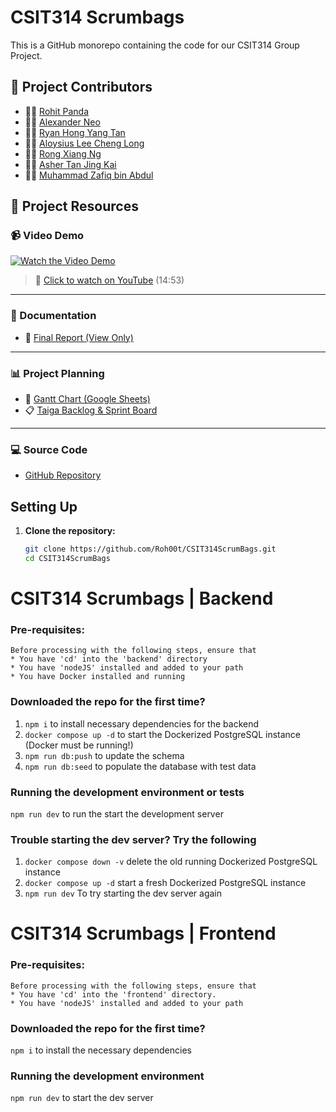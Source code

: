 # CSIT314 Scrumbags

This is a GitHub monorepo containing the code for our CSIT314 Group Project.

## 📂 Project Contributors

- 🧑‍💻 [Rohit Panda](https://www.linkedin.com/in/rohit-panda/)
- 🧑‍💻 [Alexander Neo](https://www.linkedin.com/in/alexanderneo427/)
- 🧑‍💻 [Ryan Hong Yang Tan](https://www.linkedin.com/in/ryantan012/)
- 🧑‍💻 [Aloysius Lee Cheng Long](https://www.linkedin.com/in/your-linkedin-username/)
- 🧑‍💻 [Rong Xiang Ng](https://www.linkedin.com/in/your-linkedin-username/)
- 🧑‍💻 [Asher Tan Jing Kai](https://www.linkedin.com/in/your-linkedin-username/)
- 🧑‍💻 [Muhammad Zafiq bin Abdul](https://www.linkedin.com/in/your-linkedin-username/)

## 📂 Project Resources

### 📹 Video Demo

[![Watch the Video Demo](https://img.youtube.com/vi/Xr3Xc3_fczg/0.jpg)](https://youtu.be/Xr3Xc3_fczg)

> 🔗 [Click to watch on YouTube](https://youtu.be/Xr3Xc3_fczg) (14:53)

---

### 📝 Documentation

- 📄 [Final Report (View Only)](https://uowmailedu-my.sharepoint.com/:w:/g/personal/rp863_uowmail_edu_au/EdY5kNCVEQ1FtZA6aJTfvo4B3Ubx6rt6mFJBU8SGydW3Aw?e=dDEViz)

---

### 📊 Project Planning

- 📅 [Gantt Chart (Google Sheets)](https://docs.google.com/spreadsheets/d/1SJM-ADDR-Ly5h_FfYFsgKHPNKgxdTiRJYzL-ZkaZfgg/edit?usp=sharing)
- 📋 [Taiga Backlog & Sprint Board](https://tree.taiga.io/project/roh00t-scrumbags/backlog)

---

### 💻 Source Code

- [GitHub Repository](https://github.com/Roh00t/CSIT314ScrumBags)

## Setting Up

1. **Clone the repository:**
   ```sh
   git clone https://github.com/Roh00t/CSIT314ScrumBags.git
   cd CSIT314ScrumBags
   ```

# CSIT314 Scrumbags | Backend

### Pre-requisites:

```
Before processing with the following steps, ensure that
* You have 'cd' into the 'backend' directory
* You have 'nodeJS' installed and added to your path
* You have Docker installed and running
```

### Downloaded the repo for the first time?

1. `npm i` to install necessary dependencies for the backend
2. `docker compose up -d` to start the Dockerized PostgreSQL instance (Docker must be running!)
3. `npm run db:push` to update the schema
4. `npm run db:seed` to populate the database with test data

### Running the development environment or tests

`npm run dev` to run the start the development server

### Trouble starting the dev server? Try the following

1. `docker compose down -v` delete the old running Dockerized PostgreSQL instance
2. `docker compose up -d` start a fresh Dockerized PostgreSQL instance
3. `npm run dev` To try starting the dev server again

# CSIT314 Scrumbags | Frontend

### Pre-requisites:

```
Before processing with the following steps, ensure that
* You have 'cd' into the 'frontend' directory.
* You have 'nodeJS' installed and added to your path
```

### Downloaded the repo for the first time?

`npm i` to install the necessary dependencies

### Running the development environment

`npm run dev` to start the dev server
